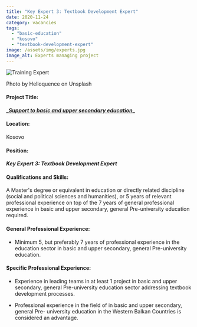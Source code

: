 ```yaml
---
title: "Key Expert 3: Textbook Development Expert"
date: 2020-11-24
category: vacancies
tags: 
  - "basic-education"
  - "kosovo"
  - "textbook-development-expert"
image: /assets/img/experts.jpg
image_alt: Experts managing project
---
```


![Training Expert](images/helloquence-5fNmWej4tAA-unsplash-e1584007690957.jpg)

Photo by Helloquence on Unsplash

#### Project Title:

**_**_**[Support to basic and upper secondary education](https://epm.lv/shortlist-support-to-basic-education-in-kosovo/)**_**_**

#### Location:

Kosovo

#### Position:

**_Key Expert 3: Textbook Development Expert_**

#### Qualifications and Skills:

A Master's degree or equivalent in education or directly related discipline (social and political sciences and humanities), or 5 years of relevant professional experience on top of the 7 years of general professional experience in basic and upper secondary, general Pre-university education required.

#### General Professional Experience:

- Minimum 5, but preferably 7 years of professional experience in the education sector in basic and upper secondary, general Pre-university education.

#### Specific Professional Experience:

- Experience in leading teams in at least 1 project in basic and upper secondary, general Pre-university education sector addressing textbook development processes.

- Professional experience in the field of in basic and upper secondary, general Pre- university education in the Western Balkan Countries is considered an advantage.
